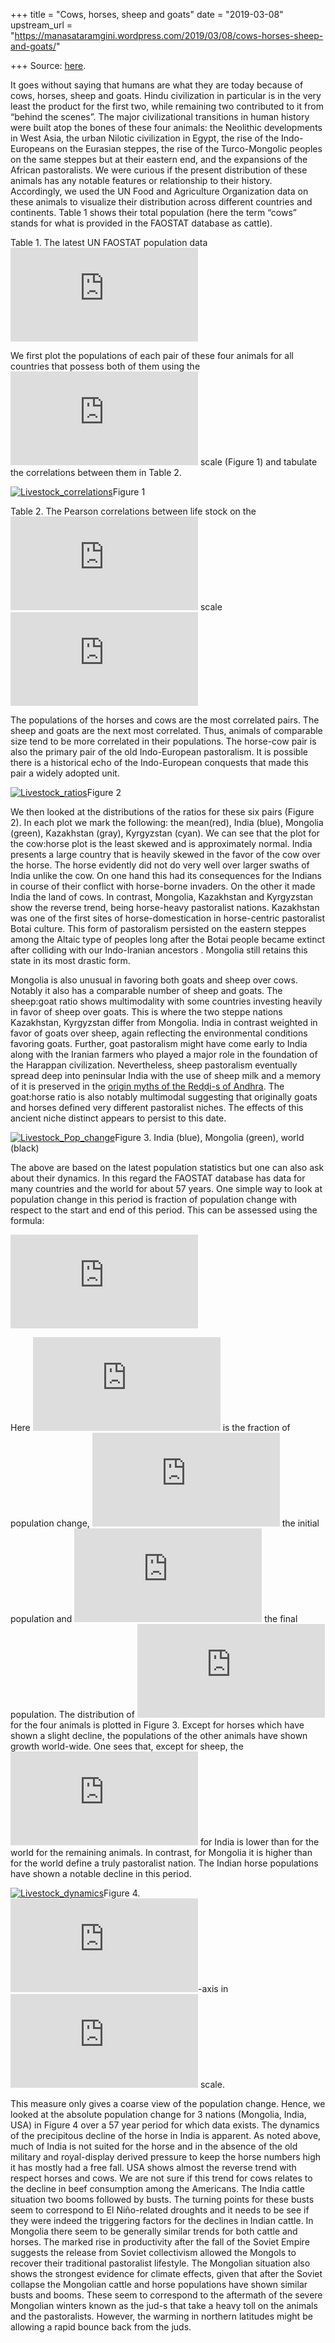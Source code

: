 +++
title = "Cows, horses, sheep and goats"
date = "2019-03-08"
upstream_url = "https://manasataramgini.wordpress.com/2019/03/08/cows-horses-sheep-and-goats/"

+++
Source: [here](https://manasataramgini.wordpress.com/2019/03/08/cows-horses-sheep-and-goats/).

It goes without saying that humans are what they are today because of
cows, horses, sheep and goats. Hindu civilization in particular is in
the very least the product for the first two, while remaining two
contributed to it from “behind the scenes”. The major civilizational
transitions in human history were built atop the bones of these four
animals: the Neolithic developments in West Asia, the urban Nilotic
civilization in Egypt, the rise of the Indo-Europeans on the Eurasian
steppes, the rise of the Turco-Mongolic peoples on the same steppes but
at their eastern end, and the expansions of the African pastoralists. We
were curious if the present distribution of these animals has any
notable features or relationship to their history. Accordingly, we used
the UN Food and Agriculture Organization data on these animals to
visualize their distribution across different countries and continents.
Table 1 shows their total population (here the term “cows” stands for
what is provided in the FAOSTAT database as cattle).

Table 1. The latest UN FAOSTAT population data  
![\\begin{tabular}{lr} \\hline Animal & Population \\\\ \\hline Cows &
1491687240 \\\\ Sheep & 1202430935 \\\\ Goats & 1034406504 \\\\ Horses &
60566601 \\\\ \\hline
\\end{tabular}](https://s0.wp.com/latex.php?latex=%5Cbegin%7Btabular%7D%7Blr%7D+%5Chline+Animal+%26+Population+%5C%5C+%5Chline+Cows+%26+1491687240+%5C%5C+Sheep+%26+1202430935+%5C%5C+Goats+%26+1034406504+%5C%5C+Horses+%26+60566601+%5C%5C+%5Chline+%5Cend%7Btabular%7D&bg=ffffff&fg=333333&s=0&c=20201002)

We first plot the populations of each pair of these four animals for all
countries that possess both of them using the
![\\log\_{10}](https://s0.wp.com/latex.php?latex=%5Clog_%7B10%7D&bg=ffffff&fg=333333&s=0&c=20201002)
scale (Figure 1) and tabulate the correlations between them in Table 2.

[![Livestock_correlations](https://manasataramgini.files.wordpress.com/2019/03/livestock_correlations.png?w=640)](https://manasataramgini.files.wordpress.com/2019/03/livestock_correlations.png)Figure
1

Table 2. The Pearson correlations between life stock on the
![\\log\_{10}](https://s0.wp.com/latex.php?latex=%5Clog_%7B10%7D&bg=ffffff&fg=333333&s=0&c=20201002)
scale  
![\\begin{tabular}{rrrrr} \\hline & Cows & Horses & Goats & Sheep \\\\
\\hline Cows & 1.00 & & & \\\\ Horses & 0.85 & 1.00 & & \\\\ Goats &
0.81 & 0.66 & 1.00 & \\\\ Sheep & 0.80 & 0.72 & 0.83 & 1.00 \\\\ \\hline
\\end{tabular}](https://s0.wp.com/latex.php?latex=%5Cbegin%7Btabular%7D%7Brrrrr%7D+%5Chline+%26+Cows+%26+Horses+%26+Goats+%26+Sheep+%5C%5C+%5Chline+Cows+%26+1.00+%26+%26+%26+%5C%5C+Horses+%26+0.85+%26+1.00+%26+%26+%5C%5C+Goats+%26+0.81+%26+0.66+%26+1.00+%26+%5C%5C+Sheep+%26+0.80+%26+0.72+%26+0.83+%26+1.00+%5C%5C+%5Chline+%5Cend%7Btabular%7D&bg=ffffff&fg=333333&s=0&c=20201002)

The populations of the horses and cows are the most correlated pairs.
The sheep and goats are the next most correlated. Thus, animals of
comparable size tend to be more correlated in their populations. The
horse-cow pair is also the primary pair of the old Indo-European
pastoralism. It is possible there is a historical echo of the
Indo-European conquests that made this pair a widely adopted unit.

[![Livestock_ratios](https://manasataramgini.files.wordpress.com/2019/03/livestock_ratios.png?w=640)](https://manasataramgini.files.wordpress.com/2019/03/livestock_ratios.png)Figure
2

We then looked at the distributions of the ratios for these six pairs
(Figure 2). In each plot we mark the following: the mean(red), India
(blue), Mongolia (green), Kazakhstan (gray), Kyrgyzstan (cyan). We can
see that the plot for the cow:horse plot is the least skewed and is
approximately normal. India presents a large country that is heavily
skewed in the favor of the cow over the horse. The horse evidently did
not do very well over larger swaths of India unlike the cow. On one hand
this had its consequences for the Indians in course of their conflict
with horse-borne invaders. On the other it made India the land of cows.
In contrast, Mongolia, Kazakhstan and Kyrgyzstan show the reverse trend,
being horse-heavy pastoralist nations. Kazakhstan was one of the first
sites of horse-domestication in horse-centric pastoralist Botai culture.
This form of pastoralism persisted on the eastern steppes among the
Altaic type of peoples long after the Botai people became extinct after
colliding with our Indo-Iranian ancestors . Mongolia still retains this
state in its most drastic form.

Mongolia is also unusual in favoring both goats and sheep over cows.
Notably it also has a comparable number of sheep and goats. The
sheep:goat ratio shows multimodality with some countries investing
heavily in favor of sheep over goats. This is where the two steppe
nations Kazakhstan, Kyrgyzstan differ from Mongolia. India in contrast
weighted in favor of goats over sheep, again reflecting the
environmental conditions favoring goats. Further, goat pastoralism might
have come early to India along with the Iranian farmers who played a
major role in the foundation of the Harappan civilization. Nevertheless,
sheep pastoralism eventually spread deep into peninsular India with the
use of sheep milk and a memory of it is preserved in the [origin myths
of the Reḍḍi-s of
Andhra](https://manasataramgini.wordpress.com/2003/09/01/masi-reddi/).
The goat:horse ratio is also notably multimodal suggesting that
originally goats and horses defined very different pastoralist niches.
The effects of this ancient niche distinct appears to persist to this
date.

[![Livestock_Pop_change](https://manasataramgini.files.wordpress.com/2019/03/livestock_pop_change.png?w=640)](https://manasataramgini.files.wordpress.com/2019/03/livestock_pop_change.png)Figure
3. India (blue), Mongolia (green), world (black)

The above are based on the latest population statistics but one can also
ask about their dynamics. In this regard the FAOSTAT database has data
for many countries and the world for about 57 years. One simple way to
look at population change in this period is fraction of population
change with respect to the start and end of this period. This can be
assessed using the formula:

![f\_{pc}=\\dfrac{2(p_f-p_i)}{p_f+p_i}](https://s0.wp.com/latex.php?latex=f_%7Bpc%7D%3D%5Cdfrac%7B2%28p_f-p_i%29%7D%7Bp_f%2Bp_i%7D&bg=ffffff&fg=333333&s=0&c=20201002)

Here
![f\_{pc}](https://s0.wp.com/latex.php?latex=f_%7Bpc%7D&bg=ffffff&fg=333333&s=0&c=20201002)
is the fraction of population change,
![p_i](https://s0.wp.com/latex.php?latex=p_i&bg=ffffff&fg=333333&s=0&c=20201002)
the initial population and
![p_f](https://s0.wp.com/latex.php?latex=p_f&bg=ffffff&fg=333333&s=0&c=20201002)
the final population. The distribution of
![f\_{pc}](https://s0.wp.com/latex.php?latex=f_%7Bpc%7D&bg=ffffff&fg=333333&s=0&c=20201002)
for the four animals is plotted in Figure 3. Except for horses which
have shown a slight decline, the populations of the other animals have
shown growth world-wide. One sees that, except for sheep, the
![f\_{pc}](https://s0.wp.com/latex.php?latex=f_%7Bpc%7D&bg=ffffff&fg=333333&s=0&c=20201002)
for India is lower than for the world for the remaining animals. In
contrast, for Mongolia it is higher than for the world define a truly
pastoralist nation. The Indian horse populations have shown a notable
decline in this period.

[![Livestock_dynamics](https://manasataramgini.files.wordpress.com/2019/03/livestock_dynamics.png?w=640)](https://manasataramgini.files.wordpress.com/2019/03/livestock_dynamics.png)Figure
4.
![y](https://s0.wp.com/latex.php?latex=y&bg=ffffff&fg=333333&s=0&c=20201002)-axis
in
![\\log\_{10}](https://s0.wp.com/latex.php?latex=%5Clog_%7B10%7D&bg=ffffff&fg=333333&s=0&c=20201002)
scale.

This measure only gives a coarse view of the population change. Hence,
we looked at the absolute population change for 3 nations (Mongolia,
India, USA) in Figure 4 over a 57 year period for which data exists. The
dynamics of the precipitous decline of the horse in India is apparent.
As noted above, much of India is not suited for the horse and in the
absence of the old military and royal-display derived pressure to keep
the horse numbers high it has mostly had a free fall. USA shows almost
the reverse trend with respect horses and cows. We are not sure if this
trend for cows relates to the decline in beef consumption among the
Americans. The India cattle situation two booms followed by busts. The
turning points for these busts seem to correspond to El Niño-related
droughts and it needs to be see if they were indeed the triggering
factors for the declines in Indian cattle. In Mongolia there seem to be
generally similar trends for both cattle and horses. The marked rise in
productivity after the fall of the Soviet Empire suggests the release
from Soviet collectivism allowed the Mongols to recover their
traditional pastoralist lifestyle. The Mongolian situation also shows
the strongest evidence for climate effects, given that after the Soviet
collapse the Mongolian cattle and horse populations have shown similar
busts and booms. These seem to correspond to the aftermath of the severe
Mongolian winters known as the jud-s that take a heavy toll on the
animals and the pastoralists. However, the warming in northern latitudes
might be allowing a rapid bounce back from the juds.
